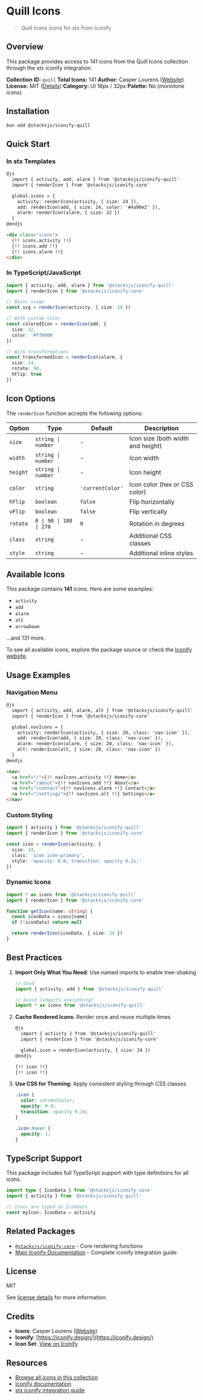 # Quill Icons

> Quill Icons icons for stx from Iconify

## Overview

This package provides access to 141 icons from the Quill Icons collection through the stx iconify integration.

**Collection ID:** `quill`
**Total Icons:** 141
**Author:** Casper Lourens ([Website](https://www.figma.com/community/file/1034432054377533052/Quill-Iconset))
**License:** MIT ([Details](https://github.com/yourtempo/tempo-quill-icons/blob/main/LICENSE))
**Category:** UI 16px / 32px
**Palette:** No (monotone icons)

## Installation

```bash
bun add @stacksjs/iconify-quill
```

## Quick Start

### In stx Templates

```html
@js
  import { activity, add, alarm } from '@stacksjs/iconify-quill'
  import { renderIcon } from '@stacksjs/iconify-core'

  global.icons = {
    activity: renderIcon(activity, { size: 24 }),
    add: renderIcon(add, { size: 24, color: '#4a90e2' }),
    alarm: renderIcon(alarm, { size: 32 })
  }
@endjs

<div class="icons">
  {!! icons.activity !!}
  {!! icons.add !!}
  {!! icons.alarm !!}
</div>
```

### In TypeScript/JavaScript

```typescript
import { activity, add, alarm } from '@stacksjs/iconify-quill'
import { renderIcon } from '@stacksjs/iconify-core'

// Basic usage
const svg = renderIcon(activity, { size: 24 })

// With custom color
const coloredIcon = renderIcon(add, {
  size: 32,
  color: '#ff0000'
})

// With transformations
const transformedIcon = renderIcon(alarm, {
  size: 24,
  rotate: 90,
  hFlip: true
})
```

## Icon Options

The `renderIcon` function accepts the following options:

| Option | Type | Default | Description |
|--------|------|---------|-------------|
| `size` | `string \| number` | - | Icon size (both width and height) |
| `width` | `string \| number` | - | Icon width |
| `height` | `string \| number` | - | Icon height |
| `color` | `string` | `'currentColor'` | Icon color (hex or CSS color) |
| `hFlip` | `boolean` | `false` | Flip horizontally |
| `vFlip` | `boolean` | `false` | Flip vertically |
| `rotate` | `0 \| 90 \| 180 \| 270` | `0` | Rotation in degrees |
| `class` | `string` | - | Additional CSS classes |
| `style` | `string` | - | Additional inline styles |

## Available Icons

This package contains **141** icons. Here are some examples:

- `activity`
- `add`
- `alarm`
- `alt`
- `arrowDown`

...and 131 more.

To see all available icons, explore the package source or check the [Iconify website](https://icon-sets.iconify.design/quill/).

## Usage Examples

### Navigation Menu

```html
@js
  import { activity, add, alarm, alt } from '@stacksjs/iconify-quill'
  import { renderIcon } from '@stacksjs/iconify-core'

  global.navIcons = {
    activity: renderIcon(activity, { size: 20, class: 'nav-icon' }),
    add: renderIcon(add, { size: 20, class: 'nav-icon' }),
    alarm: renderIcon(alarm, { size: 20, class: 'nav-icon' }),
    alt: renderIcon(alt, { size: 20, class: 'nav-icon' })
  }
@endjs

<nav>
  <a href="/">{!! navIcons.activity !!} Home</a>
  <a href="/about">{!! navIcons.add !!} About</a>
  <a href="/contact">{!! navIcons.alarm !!} Contact</a>
  <a href="/settings">{!! navIcons.alt !!} Settings</a>
</nav>
```

### Custom Styling

```typescript
import { activity } from '@stacksjs/iconify-quill'
import { renderIcon } from '@stacksjs/iconify-core'

const icon = renderIcon(activity, {
  size: 24,
  class: 'icon icon-primary',
  style: 'opacity: 0.8; transition: opacity 0.2s;'
})
```

### Dynamic Icons

```typescript
import * as icons from '@stacksjs/iconify-quill'
import { renderIcon } from '@stacksjs/iconify-core'

function getIcon(name: string) {
  const iconData = icons[name]
  if (!iconData) return null

  return renderIcon(iconData, { size: 24 })
}
```

## Best Practices

1. **Import Only What You Need**: Use named imports to enable tree-shaking
   ```typescript
   // Good
   import { activity, add } from '@stacksjs/iconify-quill'

   // Avoid (imports everything)
   import * as icons from '@stacksjs/iconify-quill'
   ```

2. **Cache Rendered Icons**: Render once and reuse multiple times
   ```html
   @js
     import { activity } from '@stacksjs/iconify-quill'
     import { renderIcon } from '@stacksjs/iconify-core'

     global.icon = renderIcon(activity, { size: 24 })
   @endjs

   {!! icon !!}
   {!! icon !!}
   ```

3. **Use CSS for Theming**: Apply consistent styling through CSS classes
   ```css
   .icon {
     color: currentColor;
     opacity: 0.8;
     transition: opacity 0.2s;
   }

   .icon:hover {
     opacity: 1;
   }
   ```

## TypeScript Support

This package includes full TypeScript support with type definitions for all icons.

```typescript
import type { IconData } from '@stacksjs/iconify-core'
import { activity } from '@stacksjs/iconify-quill'

// Icons are typed as IconData
const myIcon: IconData = activity
```

## Related Packages

- [`@stacksjs/iconify-core`](../iconify-core) - Core rendering functions
- [Main Iconify Documentation](../../docs/iconify.md) - Complete iconify integration guide

## License

MIT

See [license details](https://github.com/yourtempo/tempo-quill-icons/blob/main/LICENSE) for more information.

## Credits

- **Icons**: Casper Lourens ([Website](https://www.figma.com/community/file/1034432054377533052/Quill-Iconset))
- **Iconify**: [https://iconify.design/](https://iconify.design/)
- **Icon Set**: [View on Iconify](https://icon-sets.iconify.design/quill/)

## Resources

- [Browse all icons in this collection](https://icon-sets.iconify.design/quill/)
- [Iconify documentation](https://iconify.design/docs/)
- [stx iconify integration guide](../../docs/iconify.md)
